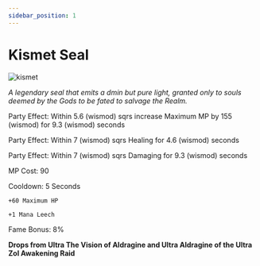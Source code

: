 ```yaml
---
sidebar_position: 1
---
```


# Kismet Seal

![kismet](https://vwiki.valorserver.com/api/item/picture/kismet%20seal)

<i>A legendary seal that emits a dmin but pure light, granted only to souls deemed by the Gods to be fated to salvage the Realm.</i>

Party Effect: Within 5.6 (wismod) sqrs increase Maximum MP by 155 (wismod) for 9.3 (wismod) seconds

Party Effect: Within 7 (wismod) sqrs Healing for 4.6 (wismod) seconds

Party Effect: Within 7 (wismod) sqrs Damaging for 9.3 (wismod) seconds

MP Cost: 90

Cooldown: 5 Seconds

    +60 Maximum HP
    
    +1 Mana Leech

Fame Bonus: 8%

**Drops from Ultra The Vision of Aldragine and Ultra Aldragine of the Ultra Zol Awakening Raid**

